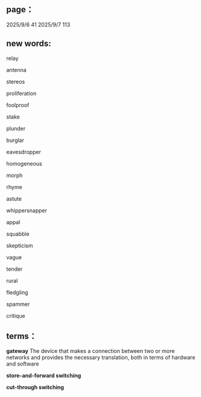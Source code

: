 ## page：
2025/9/6   41
2025/9/7  113

## new words: 
relay 

antenna

stereos

proliferation

foolproof

stake

plunder 

burglar

eavesdropper

homogeneous

morph

rhyme

astute

whippersnapper

appal

squabble

skepticism

vague

tender

rural

fledgling

spammer

critique

## terms：
**gateway** The device that makes a connection between two or more networks and provides the necessary translation, both in terms of hardware and software

**store-and-forward switching**

**cut-through switching**

